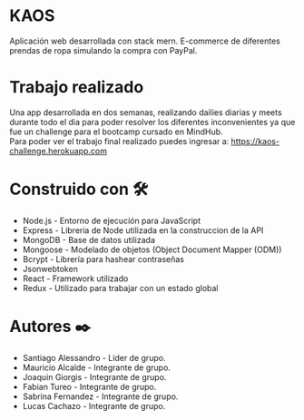 # KAOS
Aplicación web desarrollada con stack mern. E-commerce de diferentes prendas de ropa simulando la compra con PayPal.
# Trabajo realizado
Una app desarrollada en dos semanas, realizando dailies diarias y meets durante todo el dia para poder resolver los diferentes inconvenientes ya que fue un challenge para el bootcamp cursado en MindHub.
<br/>Para poder ver el trabajo final realizado puedes ingresar a: https://kaos-challenge.herokuapp.com
# Construido con 🛠️
- Node.js - Entorno de ejecución para JavaScript
- Express - Libreria de Node utilizada en la construccion de la API
- MongoDB - Base de datos utilizada
- Mongoose - Modelado de objetos (Object Document Mapper (ODM))
- Bcrypt - Librería para hashear contraseñas
- Jsonwebtoken
- React - Framework utilizado
- Redux - Utilizado para trabajar con un estado global
# Autores ✒️
- Santiago Alessandro - Líder de grupo.
- Mauricio Alcalde - Integrante de grupo.
- Joaquin Giorgis - Integrante de grupo.
- Fabian Tureo - Integrante de grupo.
- Sabrina Fernandez - Integrante de grupo.
- Lucas Cachazo - Integrante de grupo.


